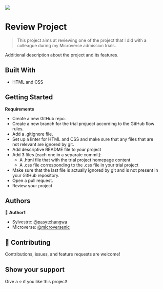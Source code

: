 ![](https://img.shields.io/badge/Microverse-blueviolet)

# Review Project

> This project aims at reviewing one of the project that I did with a colleague during my Microverse admission trials.

Additional description about the project and its features.

## Built With

- HTML and CSS

## Getting Started

**Requirements**

- Create a new GitHub repo.
- Create a new branch for the trial projuect according to the GitHub flow rules.
- Add a .gitignore file.
- Set up a linter for HTML and CSS and make sure that any files that are not relevant are ignored by git.
- Add descriptive README file to your project
- Add 3 files (each one in a separate commit):
   - A .html file that with the trial project homepage content
   - A .css file corresponding to the .css file in your trial project
- Make sure that the last file is actually ignored by git and is not present in your GitHub repository.
- Open a pull request.
- Review your project


## Authors

👤 **Author1**

- Sylvestre: [@pasytchangwa](https://github.com/pasytchangwa)
- Microverse: [@microversenic](https://https://github.com/microverseinc)

## 🤝 Contributing

Contributions, issues, and feature requests are welcome!

## Show your support

Give a ⭐️ if you like this project!
